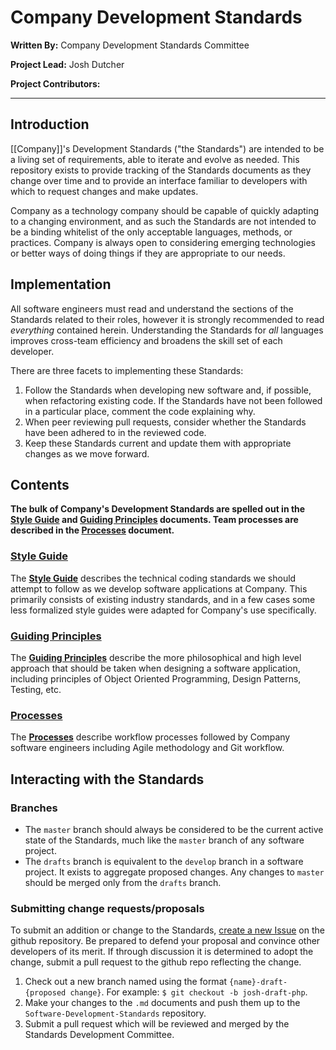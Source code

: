 
# Company Development Standards

**Written By:** Company Development Standards Committee

**Project Lead:** Josh Dutcher

**Project Contributors:**

---

## Introduction

[[Company]]'s Development Standards ("the Standards") are intended to be a living set of requirements, able to iterate and evolve as needed. This repository exists to provide tracking of the Standards documents as they change over time and to provide an interface familiar to developers with which to request changes and make updates.

Company as a technology company should be capable of quickly adapting to a changing environment, and as such the Standards are not intended to be a binding whitelist of the only acceptable languages, methods, or practices. Company is always open to considering emerging technologies or better ways of doing things if they are appropriate to our needs.

## Implementation

All software engineers must read and understand the sections of the Standards related to their roles, however it is strongly recommended to read *everything* contained herein. Understanding the Standards for *all* languages improves cross-team efficiency and broadens the skill set of each developer.

There are three facets to implementing these Standards:

1. Follow the Standards when developing new software and, if possible, when refactoring existing code. If the Standards have not been followed in a particular place, comment the code explaining why.
2. When peer reviewing pull requests, consider whether the Standards have been adhered to in the reviewed code.
3. Keep these Standards current and update them with appropriate changes as we move forward.

## Contents

**The bulk of Company's Development Standards are spelled out in the [Style Guide](style_guide.md) and [Guiding Principles](guiding_principles.md) documents. Team processes are described in the [Processes](processes.md) document.**

### [Style Guide](style_guide.md)

The **[Style Guide](style_guide.md)** describes the technical coding standards we should attempt to follow as we develop software applications at Company. This primarily consists of existing industry standards, and in a few cases some less formalized style guides were adapted for Company's use specifically.

### [Guiding Principles](guiding_principles.md)

The **[Guiding Principles](guiding_principles.md)** describe the more philosophical and high level approach that should be taken when designing a software application, including principles of Object Oriented Programming, Design Patterns, Testing, etc.

### [Processes](processes.md)

The **[Processes](processes.md)** describe workflow processes followed by Company software engineers including Agile methodology and Git workflow.

## Interacting with the Standards

### Branches

* The `master` branch should always be considered to be the current active state of the Standards, much like the `master` branch of any software project.
* The `drafts` branch is equivalent to the `develop` branch in a software project. It exists to aggregate proposed changes. Any changes to `master` should be merged only from the `drafts` branch.

### Submitting change requests/proposals

To submit an addition or change to the Standards, [create a new Issue](https://github.com/joshdutcher/Software-Development-Standards/issues) on the github repository. Be prepared to defend your proposal and convince other developers of its merit. If through discussion it is determined to adopt the change, submit a pull request to the github repo reflecting the change.

1. Check out a new branch named using the format `{name}-draft-{proposed change}`. For example: `$ git checkout -b josh-draft-php`.
1. Make your changes to the `.md` documents and push them up to the `Software-Development-Standards` repository.
1. Submit a pull request which will be reviewed and merged by the Standards Development Committee.
